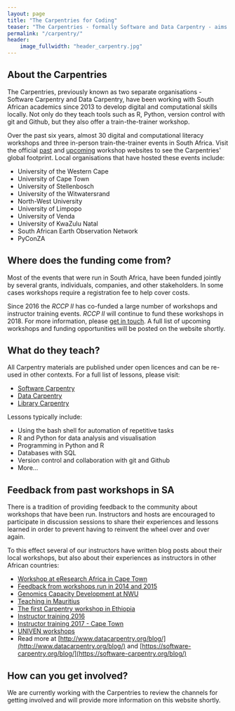```yaml
---
layout: page
title: "The Carpentries for Coding"
teaser: "The Carpentries - formally Software and Data Carpentry - aims to teach digital and computational literacy to researchers, postgraduate students, and support staff in IT and the libraries through open access materials and methodologies."
permalink: "/carpentry/"
header:
    image_fullwidth: "header_carpentry.jpg"
---
```


## About the Carpentries

The Carpentries, previously known as two separate organisations - Software Carpentry and Data Carpentry, 
have been working with South African academics since 2013 to develop digital and computational skills
locally. Not only do they teach tools such as R, Python, version control with git and Github, but they also 
offer a train-the-trainer workshop.

Over the past six years, almost 30 digital and computational literacy workshops and three in-person 
train-the-trainer events in South Africa. Visit the official [past](https://software-carpentry.org/workshops/past/)
 and [upcoming](https://software-carpentry.org/workshops/) workshop 
websites to see the Carpentries' global footprint. Local organisations that have hosted these events include:

- University of the Western Cape
- University of Cape Town
- University of Stellenbosch
- University of the Witwatersrand
- North-West University
- University of Limpopo
- University of Venda
- University of KwaZulu Natal
- South African Earth Observation Network
- PyConZA

## Where does the funding come from?

Most of the events that were run in South Africa, have been funded jointly by several grants, individuals, 
companies, and other stakeholders. In some cases workshops require a registration fee to help cover costs.

Since 2016 the <em>RCCP II</em> has co-funded a large number of workshops and instructor training events. 
<em>RCCP II</em> will continue to fund these workshops in 2018. For more information, please 
[get in touch](https://docs.google.com/forms/d/e/1FAIpQLScYQU2FSqHBsSOouSkZgS2Qmin2BGF7VIpXg1aSye55XF2VqQ/viewform?usp=sf_link).
A full list of upcoming workshops and funding opportunities will be posted on the website shortly.

## What do they teach?

All Carpentry materials are published under open licences and can be re-used in other contexts. For a full
list of lessons, please visit:

- [Software Carpentry](https://software-carpentry.org/lessons/)
- [Data Carpentry](http://www.datacarpentry.org/lessons/)
- [Library Carpentry](https://librarycarpentry.github.io/)

Lessons typically include:

- Using the bash shell for automation of repetitive tasks
- R and Python for data analysis and visualisation
- Programming in Python and R
- Databases with SQL
- Version control and collaboration with git and Github
- More...

## Feedback from past workshops in SA

There is a tradition of providing feedback to the community about workshops that have been run. 
Instructors and hosts are encouraged to participate in discussion sessions to share their experiences
and lessons learned in order to prevent having to reinvent the wheel over and over again.

To this effect several of our instructors have written blog posts about their local workshops, but also
about their experiences as instructors in other African countries:

- [Workshop at eResearch Africa in Cape Town](https://software-carpentry.org/blog/2014/12/cape-town-swc.html)
- [Feedback from workshops run in 2014 and 2015](https://software-carpentry.org/blog/2016/01/a-year-of-swc-in-south-africa.html)
- [Genomics Capacity Development at NWU](http://www.datacarpentry.org/blog/genomics-nwu/)
- [Teaching in Mauritius](https://software-carpentry.org/blog/2017/09/mauritius.html)
- [The first Carpentry workshop in Ethiopia](https://software-carpentry.org/blog/2017/09/ethiopia.html)
- [Instructor training 2016](https://software-carpentry.org/blog/2016/04/south-africa-instructor-training.html)
- [Instructor training 2017 - Cape Town](https://software-carpentry.org/blog/2017/05/instructor-training-south-africa.html)
- [UNIVEN workshops](http://www.datacarpentry.org/blog/univen/)
- Read more at [http://www.datacarpentry.org/blog/](http://www.datacarpentry.org/blog/) and [https://software-carpentry.org/blog/](https://software-carpentry.org/blog/)

## How can you get involved?

We are currently working with the Carpentries to review the channels for getting involved and will provide
more information on this website shortly.
